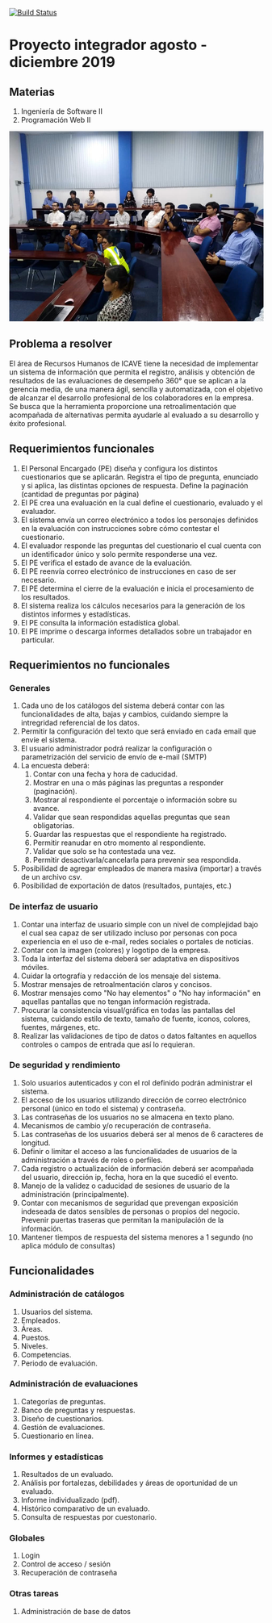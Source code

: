 [![Build Status](https://travis-ci.org/UniversidadCristobalColon/integrador-ago-dic-2019.svg?branch=master)](https://travis-ci.org/UniversidadCristobalColon/integrador-ago-dic-2019)
# Proyecto integrador agosto - diciembre 2019

## Materias

1. Ingeniería de Software II
2. Programación Web II

![](img/grupo.jpg?raw=true)

## Problema a resolver

El área de Recursos Humanos de ICAVE tiene la necesidad de implementar un sistema de información que permita el registro, análisis y obtención de resultados de las evaluaciones de desempeño 360° que se aplican a la gerencia media, de una manera ágil, sencilla y automatizada, con el objetivo de alcanzar el desarrollo profesional de los colaboradores en la empresa. Se busca que la herramienta proporcione una retroalimentación que acompañada de alternativas permita ayudarle al evaluado a su desarrollo y éxito profesional.

## Requerimientos funcionales

1. El Personal Encargado (PE) diseña y configura los distintos cuestionarios que se aplicarán. Registra el tipo de pregunta, enunciado y si aplica, las distintas opciones de respuesta. Define la paginación (cantidad de preguntas por página)
2. El PE crea una evaluación en la cual define el cuestionario, evaluado y el evaluador.
3. El sistema envía un correo electrónico a todos los personajes definidos en la evaluación con instrucciones sobre cómo contestar el cuestionario.
4. El evaluador responde las preguntas del cuestionario el cual cuenta con un identificador único y solo permite responderse una vez.
5. El PE verifica el estado de avance de la evaluación.
6. El PE reenvía correo electrónico de instrucciones en caso de ser necesario.
7. El PE determina el cierre de la evaluación e inicia el procesamiento de los resultados.
8. El sistema realiza los cálculos necesarios para la generación de los distintos informes y estadísticas.
9. El PE consulta la información estadística global.
10. El PE imprime o descarga informes detallados sobre un trabajador en particular.

## Requerimientos no funcionales

### Generales

1. Cada uno de los catálogos del sistema deberá contar con las funcionalidades de alta, bajas y cambios, cuidando siempre la intregridad referencial de los datos.
2. Permitir la configuración del texto que será enviado en cada email que envíe el sistema.
3. El usuario administrador podrá realizar la configuración o parametrización del servicio de envío de e-mail (SMTP)
4. La encuesta deberá: 
   1. Contar con una fecha y hora de caducidad.
   2. Mostrar en una o más páginas las preguntas a responder (paginación).
   3. Mostrar al respondiente el porcentaje o información sobre su avance.
   4. Validar que sean respondidas aquellas preguntas que sean obligatorias.
   5. Guardar las respuestas que el respondiente ha registrado.
   6. Permitir reanudar en otro momento al respondiente.
   7. Validar que solo se ha contestada una vez. 
   8. Permitir desactivarla/cancelarla para prevenir sea respondida.
5. Posibilidad de agregar empleados de manera masiva (importar) a través de un archivo csv.
6. Posibilidad de exportación de datos (resultados, puntajes, etc.)

### De interfaz de usuario

1. Contar una interfaz de usuario simple con un nivel de complejidad bajo el cual sea capaz de ser utilizado incluso por personas con poca experiencia en el uso de e-mail, redes sociales o portales de noticias.
2. Contar con la imagen (colores) y logotipo de la empresa.
3. Toda la interfaz del sistema deberá ser adaptativa en dispositivos móviles.
4. Cuidar la ortografía y redacción de los mensaje del sistema.
5. Mostrar mensajes de retroalmentación claros y concisos.
6. Mostrar mensajes como "No hay elementos" o "No hay información" en aquellas pantallas que no tengan información registrada.
7. Procurar la consistencia visual/gráfica en todas las pantallas del sistema, cuidando estilo de texto, tamaño de fuente, iconos, colores, fuentes, márgenes, etc.
8. Realizar las validaciones de tipo de datos o datos faltantes en aquellos controles o campos de entrada que así lo requieran.

### De seguridad y rendimiento

1. Solo usuarios autenticados y con el rol definido podrán administrar el sistema.
2. El acceso de los usuarios utilizando dirección de correo electrónico personal (único en todo el sistema) y contraseña.
3. Las contraseñas de los usuarios no se almacena en texto plano.
4. Mecanismos de cambio y/o recuperación de contraseña.
5. Las contraseñas de los usuarios deberá ser al menos de 6 caracteres de longitud.
6. Definir o limitar el acceso a las funcionalidades de usuarios de la administración a través de roles o perfiles.
7. Cada registro o actualización de información deberá ser acompañada del usuario, dirección ip, fecha, hora en la que sucedió el evento.
8. Manejo de la validez o caducidad de sesiones de usuario de la administración (principalmente).
9. Contar con mecanismos de seguridad que prevengan exposición indeseada de datos sensibles de personas o propios del negocio. Prevenir puertas traseras que permitan la manipulación de la información.
10. Mantener tiempos de respuesta del sistema menores a 1 segundo (no aplica módulo de consultas)

## Funcionalidades

### Administración de catálogos
1. Usuarios del sistema.
2. Empleados.
3. Áreas.
4. Puestos.
5. Niveles.
6. Competencias.
7. Periodo de evaluación.

### Administración de evaluaciones
1. Categorías de preguntas.
2. Banco de preguntas y respuestas.
3. Diseño de cuestionarios.
4. Gestión de evaluaciones.
5. Cuestionario en línea.

### Informes y estadísticas
1. Resultados de un evaluado.
2. Análisis por fortalezas, debilidades y áreas de oportunidad de un evaluado.
3. Informe individualizado (pdf).
4. Histórico comparativo de un evaluado.
5. Consulta de respuestas por cuestonario.   
   
### Globales
1. Login
2. Control de acceso / sesión
3. Recuperación de contraseña

### Otras tareas
1. Administración de base de datos
